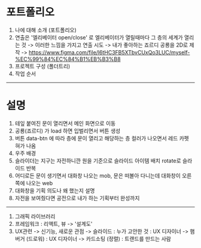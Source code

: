 # 포트폴리오
1. 나에 대해 소개 (포트폴리오)
2. 연출은 '엘리베이터 open/close' 로 엘리베이터가 열릴때마다 그 층의 세계가 열리는 것 -> 이러한 느낌을 가지고 연출 시도 -> 내가 좋아하는 죠르디 공룡을 2D로 제작 -> https://www.figma.com/file/l6tHC3FB5XTbvCUxQo3LUC/myself-%EC%99%84%EC%84%B1%EB%B3%B8
3. 프로젝트 구성 (폴더트리)
4. 작업 순서



-------------
# 설명
1. 테잎 붙여진 문이 열리면서 메인 화면으로 이동
2. 공룡(죠르디) 가 load 하면 입벌리면서 버튼 생성
3. 버튼 data-btn 에 따라 층에 문이 열리고 해당하는 층 컬러가 나오면서 레드 카펫 혀가 나옴
4. 우주 배경
5. 슬라이더는 지구는 자전하니깐 원을 기준으로 슬라이드 아이템 배치 rotate로 슬라이드 반복
6. 어디로든 문이 생기면서 대화창 나오는 mob, 문은 떠볼아 다니는데 대화창이 오른쪽에 나오는 web
7. 대화창을  기획 의도나 왜 했는지 설명
8. 자전을 보여줬다면 공전으로 내가 하는 기획부터 완성까지



-------
1. 그래픽 라이브러리
2. 프레임워크 : 리액트, 뷰 -> '설계도'
3. UX관련 -> 신기능, 새로운 관점
-> 슬라이드 : 누가 고안한 것 : UX 디자이너
-> 햄버거 (드로워) : UX 디자이너
-> 카드소팅 (정렬) : 트랜드를 만드는 사람